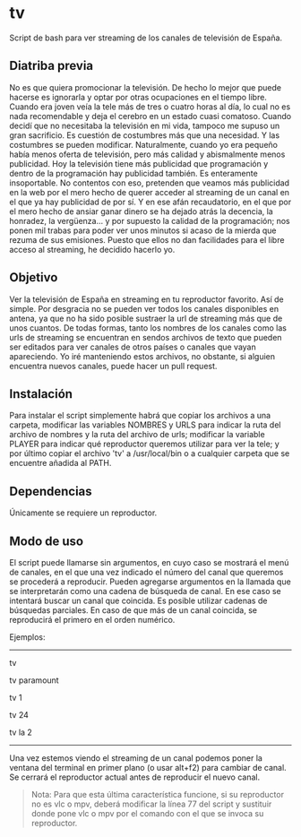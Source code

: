 # tv
Script de bash para ver streaming de los canales de televisión de España.

## Diatriba previa

No es que quiera promocionar la televisión. De hecho lo mejor que puede hacerse es ignorarla y optar por otras ocupaciones en el tiempo libre. Cuando era joven veía la tele más de tres o cuatro horas al día, lo cual no es nada recomendable y deja el cerebro en un estado cuasi comatoso. Cuando decidí que no necesitaba la televisión en mi vida, tampoco me supuso un gran sacrificio. Es cuestión de costumbres más que una necesidad. Y las costumbres se pueden modificar. Naturalmente, cuando yo era pequeño había menos oferta de televisión, pero más calidad y abismalmente menos publicidad. Hoy la televisión tiene más publicidad que programación y dentro de la programación hay publicidad también. Es enteramente insoportable. No contentos con eso, pretenden que veamos más publicidad en la web por el mero hecho de querer acceder al streaming de un canal en el que ya hay publicidad de por sí. Y en ese afán recaudatorio, en el que por el mero hecho de ansiar ganar dinero se ha dejado atrás la decencia, la honradez, la vergüenza... y por supuesto la calidad de la programación; nos ponen mil trabas para poder ver unos minutos si acaso de la mierda que rezuma de sus emisiones. Puesto que ellos no dan facilidades para el libre acceso al streaming, he decidido hacerlo yo. 

## Objetivo

Ver la televisión de España en streaming en tu reproductor favorito. Así de simple. Por desgracia no se pueden ver todos los canales disponibles en antena, ya que no ha sido posible sustraer la url de streaming más que de unos cuantos. De todas formas, tanto los nombres de los canales como las urls de streaming se encuentran en sendos archivos de texto que pueden ser editados para ver canales de otros países o canales que vayan apareciendo. Yo iré manteniendo estos archivos, no obstante, si alguien encuentra nuevos canales, puede hacer un pull request.

## Instalación

Para instalar el script simplemente habrá que copiar los archivos a una carpeta, modificar las variables NOMBRES y URLS para indicar la ruta del archivo de nombres y la ruta del archivo de urls; modificar la variable PLAYER para indicar qué reproductor queremos utilizar para ver la tele; y por último copiar el archivo 'tv' a /usr/local/bin o a cualquier carpeta que se encuentre añadida al PATH.

## Dependencias

Únicamente se requiere un reproductor.

## Modo de uso

El script puede llamarse sin argumentos, en cuyo caso se mostrará el menú de canales, en el que una vez indicado el número del canal que queremos se procederá a reproducir. Pueden agregarse argumentos en la llamada que se interpretarán como una cadena de búsqueda de canal. En ese caso se intentará buscar un canal que coincida. Es posible utilizar cadenas de búsquedas parciales. En caso de que más de un canal coincida, se reproducirá el primero en el orden numérico.

Ejemplos:

---

tv

tv paramount

tv 1

tv 24

tv la 2


---

Una vez estemos viendo el streaming de un canal podemos poner la ventana del terminal en primer plano (o usar alt+f2) para cambiar de canal. Se cerrará el reproductor actual antes de reproducir el nuevo canal.

> Nota: Para que esta última característica funcione, si su reproductor no es vlc o mpv, deberá modificar la línea 77 del script y sustituir donde pone vlc o mpv por el comando con el que se invoca su reproductor.

